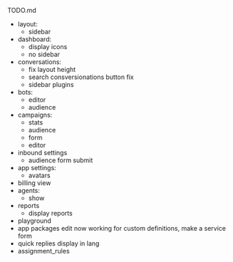 TODO.md

+ layout:
  + sidebar
+ dashboard:
  + display icons
  + no sidebar
+ conversations:
  + fix layout height
  + search consversionations button fix
  + sidebar plugins
+ bots:
  + editor
  + audience
+ campaigns:
  + stats
  + audience
  + form
  + editor
+ inbound settings
  + audience form submit
+ app settings:
  + avatars
+ billing view
+ agents:
  + show
+ reports
  + display reports
+ playground
+ app packages edit now working for custom definitions, make a service form
+ quick replies display in lang
+ assignment_rules
